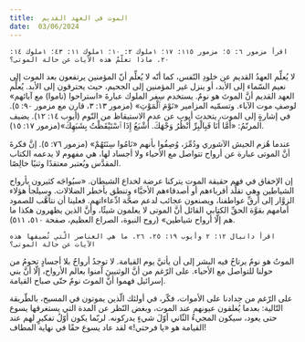 ```yaml
---
title:  الموت في العهد القديم
date:  03/06/2024
---
```


`اقرأ مزمور ٦: ٥؛ مزمور ١١٥: ١٧؛ ١ملوك ٢: ١٠؛ ١ملوك ١١: ٤٣؛ ١ملوك ١٤: ٢٠. ماذا تعلّمُ هذه الآيات عن حالة الموتى؟`

لا يُعلِّم العهدُ القديم عن خلودِ النّفس، كما أنّه لا يُعلِّم أنّ المؤمنين يرتفعون بعد الموت إلى نعيم السّماء إلى الأبد، أو ينزل غير المؤمنين إلى الجحيم، حيث يحترقون إلى الأبد. يُعلِّم العهد القديم أنَّ الموتَ هو نومٌ. يستخدم سِفر الملوك عبارةَ «استراحوا (ناموا) مع آبائهم» لوصفِ موت الآباء. وتسمّيه المزامير «نَوْمَ ٱلْمَوْتِ» (مزمور ١٣: ٣، قارن مع مزمور ٩٠: ٥). في إشارةٍ إلى الموت، يتحدث أيوب عن عدم الاستيقاظ من النّوم (أيوب ١٤: ١٢). يضيف المرنّمُ: «أَمَّا أَنَا فَبِالْبِرِّ أَنْظُرُ وَجْهَكَ. أَشْبَعُ إِذَا ٱسْتَيْقَظْتُ بِشَبَهِكَ»(مزمور ١٧: ١٥).

عندما هُزم الجيش الآشوري ودُمِّرَ، وُصِفُوا بأنهم «نَامُوا سِنَتَهُمْ» (مزمور ٧٦: ٥). إنَّ فكرةَ  أنَّ الموتى عبارة عن أرواح تتواصل مع الأحياء ولا أجساد لها، هي مفهوم لا يدعمه الكتاب المقدَّس ويُعتبر معتقدًا وثنيًا خالِصًا.

إن الإخفاق في فهم حقيقة الموت يتركنا عرضة لخداع الشيطان. «سيُواجَه كثيرون بأرواح الشياطين وهي تقلِّد أقرباءهم أو أصدقاءهم الأحبَّاء وتنطق بأخطر الضلالات. وسيلجأ هؤلاء الزوَّار إلى أرقِّ عواطفنا، ويصنعون عجائب لدعم صحَّة ادِّعاءاتهم. فعلينا أن نتأهَّب للصمود أمامهم بقوَّة الحقِّ الكتابي القائل أنَّ الموتى لا يعلمون شيئًا، وأنَّ الذين يظهرون هكذا ما هم إلَّا أرواح شياطين» (روح النبوة، الصراع العظيم، صفحة ٥١٠، ٥١١).

`اقرأ دانيال ١٢: ٢ وأيوب ١٩: ٢٥، ٢٦. ما هي العناصر الّتي تُضيفها هذه الآيات عن حالة الموتى؟`

الموتُ هو نومٌ يرتاحُ فيه البشر إلى أن يأتيَّ يوم القيامة. لا توجدُ أرواحٌ بلا أجسادٍ تحومُ من حولنا للتواصل مع الأحياء. على الرّغم من أنَّ الوثنيينَ آمنوا بعالم الأرواح، إلّا أنَّ بني إسرائيل فهموا أنَّ الموتَ نومٌ حتّى صباح القيامة.

على الرّغم من حِدادنا على الأموات، فكّر، في أولئك الّذين يموتون في المسيح، بالطّريقة التّالية: بعدما يُغلقون عيونهم عند الموت، وبغض النّظر عن المدة التي يستغرقها يسوع حتى يعود، سيكون المجيءُ الثّاني أوّلَ شيءٍ يدركونه. لربّما يكون أوّلُ تفكيرٍ لهم عند القيامة هو «يا فرحتي!» لقد عاد يسوع حقًا في نهاية المطاف!